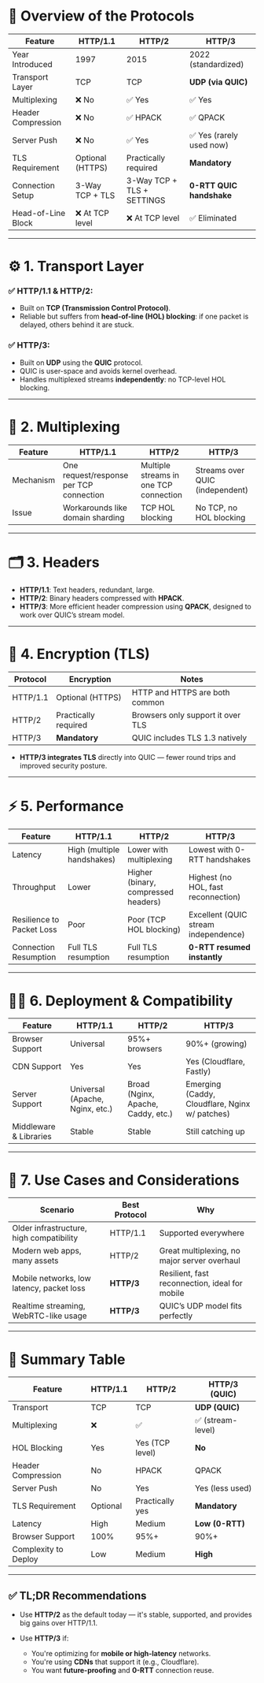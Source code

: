 

# 🧠 Overview of the Protocols

| Feature            | HTTP/1.1         | HTTP/2                     | HTTP/3                   |
| ------------------ | ---------------- | -------------------------- | ------------------------ |
| Year Introduced    | 1997             | 2015                       | 2022 (standardized)      |
| Transport Layer    | TCP              | TCP                        | **UDP (via QUIC)**       |
| Multiplexing       | ❌ No             | ✅ Yes                      | ✅ Yes                    |
| Header Compression | ❌ No             | ✅ HPACK                    | ✅ QPACK                  |
| Server Push        | ❌ No             | ✅ Yes                      | ✅ Yes (rarely used now)  |
| TLS Requirement    | Optional (HTTPS) | Practically required       | **Mandatory**            |
| Connection Setup   | 3-Way TCP + TLS  | 3-Way TCP + TLS + SETTINGS | **0-RTT QUIC handshake** |
| Head-of-Line Block | ❌ At TCP level   | ❌ At TCP level             | ✅ Eliminated             |

---

# ⚙️ 1. Transport Layer

### ✅ **HTTP/1.1 & HTTP/2**:

* Built on **TCP (Transmission Control Protocol)**.
* Reliable but suffers from **head-of-line (HOL) blocking**: if one packet is delayed, others behind it are stuck.

### ✅ **HTTP/3**:

* Built on **UDP** using the **QUIC** protocol.
* QUIC is user-space and avoids kernel overhead.
* Handles multiplexed streams **independently**: no TCP-level HOL blocking.

---

# 🔄 2. Multiplexing

| Feature   | HTTP/1.1                                | HTTP/2                                 | HTTP/3                          |
| --------- | --------------------------------------- | -------------------------------------- | ------------------------------- |
| Mechanism | One request/response per TCP connection | Multiple streams in one TCP connection | Streams over QUIC (independent) |
| Issue     | Workarounds like domain sharding        | TCP HOL blocking                       | No TCP, no HOL blocking         |

---

# 🗂️ 3. Headers

* **HTTP/1.1**: Text headers, redundant, large.
* **HTTP/2**: Binary headers compressed with **HPACK**.
* **HTTP/3**: More efficient header compression using **QPACK**, designed to work over QUIC’s stream model.

---

# 🔐 4. Encryption (TLS)

| Protocol | Encryption           | Notes                             |
| -------- | -------------------- | --------------------------------- |
| HTTP/1.1 | Optional (HTTPS)     | HTTP and HTTPS are both common    |
| HTTP/2   | Practically required | Browsers only support it over TLS |
| HTTP/3   | **Mandatory**        | QUIC includes TLS 1.3 natively    |

* **HTTP/3 integrates TLS** directly into QUIC — fewer round trips and improved security posture.

---

# ⚡ 5. Performance

| Feature                   | HTTP/1.1                   | HTTP/2                              | HTTP/3                               |
| ------------------------- | -------------------------- | ----------------------------------- | ------------------------------------ |
| Latency                   | High (multiple handshakes) | Lower with multiplexing             | Lowest with 0-RTT handshakes         |
| Throughput                | Lower                      | Higher (binary, compressed headers) | Highest (no HOL, fast reconnection)  |
| Resilience to Packet Loss | Poor                       | Poor (TCP HOL blocking)             | Excellent (QUIC stream independence) |
| Connection Resumption     | Full TLS resumption        | Full TLS resumption                 | **0-RTT resumed instantly**          |

---

# 🧑‍💻 6. Deployment & Compatibility

| Feature                | HTTP/1.1                        | HTTP/2                             | HTTP/3                                         |
| ---------------------- | ------------------------------- | ---------------------------------- | ---------------------------------------------- |
| Browser Support        | Universal                       | 95%+ browsers                      | 90%+ (growing)                                 |
| CDN Support            | Yes                             | Yes                                | Yes (Cloudflare, Fastly)                       |
| Server Support         | Universal (Apache, Nginx, etc.) | Broad (Nginx, Apache, Caddy, etc.) | Emerging (Caddy, Cloudflare, Nginx w/ patches) |
| Middleware & Libraries | Stable                          | Stable                             | Still catching up                              |

---

# 🧪 7. Use Cases and Considerations

| Scenario                                  | Best Protocol | Why                                            |
| ----------------------------------------- | ------------- | ---------------------------------------------- |
| Older infrastructure, high compatibility  | HTTP/1.1      | Supported everywhere                           |
| Modern web apps, many assets              | HTTP/2        | Great multiplexing, no major server overhaul   |
| Mobile networks, low latency, packet loss | **HTTP/3**    | Resilient, fast reconnection, ideal for mobile |
| Realtime streaming, WebRTC-like usage     | **HTTP/3**    | QUIC’s UDP model fits perfectly                |

---

# 🧩 Summary Table

| Feature              | HTTP/1.1 | HTTP/2          | HTTP/3 (QUIC)    |
| -------------------- | -------- | --------------- | ---------------- |
| Transport            | TCP      | TCP             | **UDP (QUIC)**   |
| Multiplexing         | ❌        | ✅               | ✅ (stream-level) |
| HOL Blocking         | Yes      | Yes (TCP level) | **No**           |
| Header Compression   | No       | HPACK           | QPACK            |
| Server Push          | No       | Yes             | Yes (less used)  |
| TLS Requirement      | Optional | Practically yes | **Mandatory**    |
| Latency              | High     | Medium          | **Low (0-RTT)**  |
| Browser Support      | 100%     | 95%+            | 90%+             |
| Complexity to Deploy | Low      | Medium          | **High**         |

---

## ✅ TL;DR Recommendations

* Use **HTTP/2** as the default today — it's stable, supported, and provides big gains over HTTP/1.1.
* Use **HTTP/3** if:

  * You're optimizing for **mobile or high-latency** networks.
  * You're using **CDNs** that support it (e.g., Cloudflare).
  * You want **future-proofing** and **0-RTT** connection reuse.

